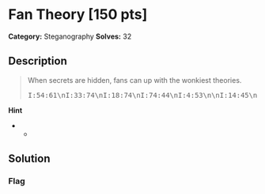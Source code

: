 # Fan Theory [150 pts]

**Category:** Steganography
**Solves:** 32

## Description
>When secrets are hidden, fans can up with the wonkiest theories.<br><pre>I:54:61\nI:33:74\nI:18:74\nI:74:44\nI:4:53\n\nI:14:45\nI:23:61\nI:63:63\nI:75:19\nI:13:56\n\nI:20:6\nI:56:6\nI:2:60\nI:12:45\nI:52:78\nI:1:7\n\nI:18:73\nI:19:16\nI:16:55\nI:75:65\nI:42:78\nI:12:85\n\nI:6:7\nI:53:38\nI:38:37\nI:60:50\nI:13:42\n</pre>

**Hint**
* -

## Solution

### Flag

